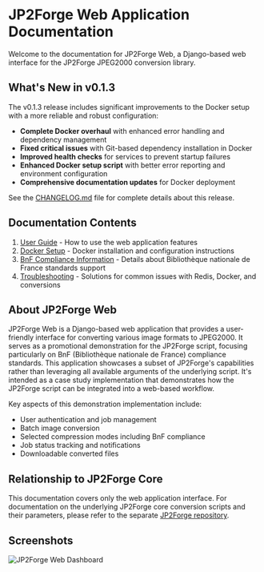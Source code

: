 # JP2Forge Web Application Documentation

Welcome to the documentation for JP2Forge Web, a Django-based web interface for the JP2Forge JPEG2000 conversion library.

## What's New in v0.1.3

The v0.1.3 release includes significant improvements to the Docker setup with a more reliable and robust configuration:

- **Complete Docker overhaul** with enhanced error handling and dependency management
- **Fixed critical issues** with Git-based dependency installation in Docker
- **Improved health checks** for services to prevent startup failures
- **Enhanced Docker setup script** with better error reporting and environment configuration
- **Comprehensive documentation updates** for Docker deployment

See the [CHANGELOG.md](../CHANGELOG.md) file for complete details about this release.

## Documentation Contents

1. [User Guide](user_guide.md) - How to use the web application features
2. [Docker Setup](docker_setup.md) - Docker installation and configuration instructions
3. [BnF Compliance Information](bnf_compliance_improvements.md) - Details about Bibliothèque nationale de France standards support
4. [Troubleshooting](troubleshooting.md) - Solutions for common issues with Redis, Docker, and conversions

## About JP2Forge Web

JP2Forge Web is a Django-based web application that provides a user-friendly interface for converting various image formats to JPEG2000. It serves as a promotional demonstration for the JP2Forge script, focusing particularly on BnF (Bibliothèque nationale de France) compliance standards. This application showcases a subset of JP2Forge's capabilities rather than leveraging all available arguments of the underlying script. It's intended as a case study implementation that demonstrates how the JP2Forge script can be integrated into a web-based workflow.

Key aspects of this demonstration implementation include:
- User authentication and job management
- Batch image conversion
- Selected compression modes including BnF compliance
- Job status tracking and notifications
- Downloadable converted files

## Relationship to JP2Forge Core

This documentation covers only the web application interface. For documentation on the underlying JP2Forge core conversion scripts and their parameters, please refer to the separate [JP2Forge repository](https://github.com/xy-liao/jp2forge).

## Screenshots

![JP2Forge Web Dashboard](../static/images/dashboard-screenshot.png)